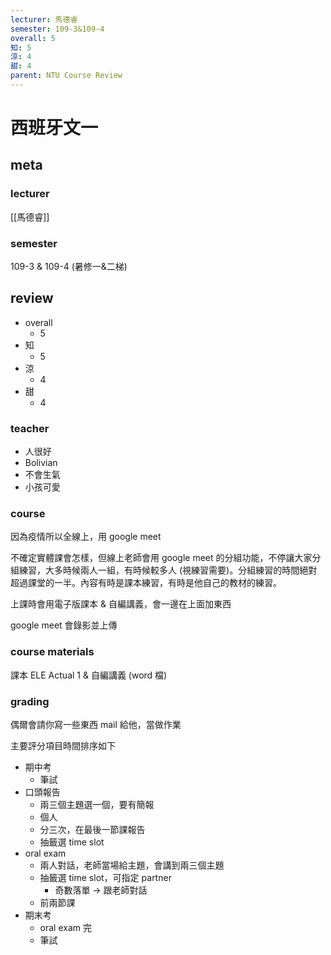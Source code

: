 ```yaml
---
lecturer: 馬德睿
semester: 109-3&109-4
overall: 5
知: 5
涼: 4
甜: 4
parent: NTU Course Review
---
```


# 西班牙文一

## meta

### lecturer
[[馬德睿]]

### semester 
109-3 & 109-4 (暑修一&二梯)

## review
- overall
	- 5
- 知
	- 5
- 涼
	- 4
- 甜
	- 4

### teacher
- 人很好
- Bolivian
- 不會生氣
- 小孩可愛

### course
因為疫情所以全線上，用 google meet

不確定實體課會怎樣，但線上老師會用 google meet 的分組功能，不停讓大家分組練習，大多時候兩人一組，有時候較多人 (視練習需要)。分組練習的時間絕對超過課堂的一半。內容有時是課本練習，有時是他自己的教材的練習。

上課時會用電子版課本 & 自編講義，會一邊在上面加東西

google meet 會錄影並上傳

### course materials
課本 ELE Actual 1 & 自編講義 (word 檔)

### grading
偶爾會請你寫一些東西 mail 給他，當做作業

主要評分項目時間排序如下
- 期中考
	- 筆試
- 口頭報告
	- 兩三個主題選一個，要有簡報
	- 個人
	- 分三次，在最後一節課報告
	- 抽籤選 time slot
- oral exam
	- 兩人對話，老師當場給主題，會講到兩三個主題
	- 抽籤選 time slot，可指定 partner
		- 奇數落單 → 跟老師對話
	- 前兩節課
- 期末考
	- oral exam 完
	- 筆試